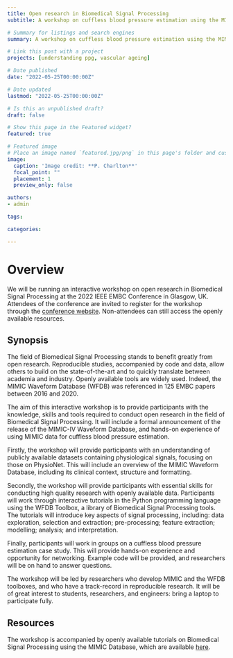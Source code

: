 ```yaml
---
title: Open research in Biomedical Signal Processing
subtitle: A workshop on cuffless blood pressure estimation using the MIMIC Database, presented at the 2022 IEEE EMBC Conference

# Summary for listings and search engines
summary: A workshop on cuffless blood pressure estimation using the MIMIC Database, presented at the 2022 IEEE EMBC Conference

# Link this post with a project
projects: [understanding ppg, vascular ageing]

# Date published
date: "2022-05-25T00:00:00Z"

# Date updated
lastmod: "2022-05-25T00:00:00Z"

# Is this an unpublished draft?
draft: false

# Show this page in the Featured widget?
featured: true

# Featured image
# Place an image named `featured.jpg/png` in this page's folder and customize its options here.
image:
  caption: 'Image credit: **P. Charlton**'
  focal_point: ""
  placement: 1
  preview_only: false

authors:
- admin

tags:

categories:

---
```


# Overview

We will be running an interactive workshop on open research in Biomedical Signal Processing at the 2022 IEEE EMBC Conference in Glasgow, UK. Attendees of the conference are invited to register for the workshop through the [conference website](https://embc.embs.org/2022/). Non-attendees can still access the openly available resources.

## Synopsis

The field of Biomedical Signal Processing stands to benefit greatly from open research. Reproducible studies, accompanied by code and data, allow others to build on the state-of-the-art and to quickly translate between academia and industry. Openly available tools are widely used. Indeed, the MIMIC Waveform Database (WFDB) was referenced in 125 EMBC papers between 2016 and 2020.

The aim of this interactive workshop is to provide participants with the knowledge, skills and tools required to conduct open research in the field of Biomedical Signal Processing. It will include a formal announcement of the release of the MIMIC-IV Waveform Database, and hands-on experience of using MIMIC data for cuffless blood pressure estimation.

Firstly, the workshop will provide participants with an understanding of publicly available datasets containing physiological signals, focusing on those on PhysioNet. This will include an overview of the MIMIC Waveform Database, including its clinical context, structure and formatting.

Secondly, the workshop will provide participants with essential skills for conducting high quality research with openly available data. Participants will work through interactive tutorials in the Python programming language using the WFDB Toolbox, a library of Biomedical Signal Processing tools. The tutorials will introduce key aspects of signal processing, including: data exploration, selection and extraction; pre-processing; feature extraction; modelling; analysis; and interpretation.

Finally, participants will work in groups on a cuffless blood pressure estimation case study. This will provide hands-on experience and opportunity for networking. Example code will be provided, and researchers will be on hand to answer questions.

The workshop will be led by researchers who develop MIMIC and the WFDB toolboxes, and who have a track-record in reproducible research. It will be of great interest to students, researchers, and engineers: bring a laptop to participate fully.

## Resources

The workshop is accompanied by openly available tutorials on Biomedical Signal Processing using the MIMIC Database, which are available [here](https://wfdb.github.io/mimic_wfdb_tutorials).